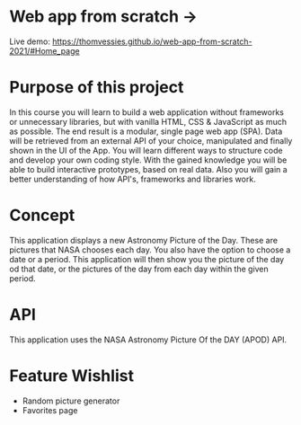 # Web app from scratch -> 

Live demo: https://thomvessies.github.io/web-app-from-scratch-2021/#Home_page

# Purpose of this project

In this course you will learn to build a web application without frameworks or unnecessary libraries, but with vanilla HTML, CSS & JavaScript as much as possible. The end result is a modular, single page web app (SPA). Data will be retrieved from an external API of your choice, manipulated and finally shown in the UI of the App. You will learn different ways to structure code and develop your own coding style. With the gained knowledge you will be able to build interactive prototypes, based on real data. Also you will gain a better understanding of how API's, frameworks and libraries work.

# Concept

This application displays a new Astronomy Picture of the Day. These are pictures that NASA chooses each day. You also have the option to choose a date or a period. This application will then show you the picture of the day od that date, or the pictures of the day from each day within the given period.

# API

This application uses the NASA Astronomy Picture Of the DAY (APOD) API. 

# Feature Wishlist

- Random picture generator
- Favorites page